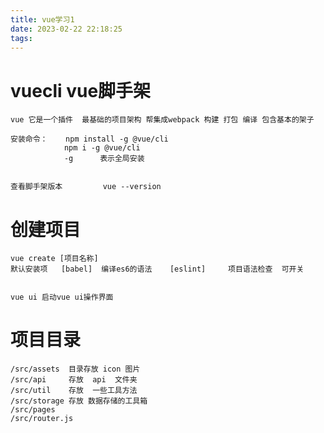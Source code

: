 ```yaml
---
title: vue学习1
date: 2023-02-22 22:18:25
tags:
---
```



# vuecli  vue脚手架
    vue 它是一个插件  最基础的项目架构 帮集成webpack 构建 打包 编译 包含基本的架子
  
    安装命令：    npm install -g @vue/cli
                npm i -g @vue/cli
                -g      表示全局安装


    查看脚手架版本         vue --version



# 创建项目

    vue create [项目名称]
    默认安装项   [babel]  编译es6的语法    [eslint]     项目语法检查  可开关


    vue ui 启动vue ui操作界面
    


# 项目目录

    /src/assets  目录存放 icon 图片
    /src/api     存放  api  文件夹
    /src/util    存放  一些工具方法
    /src/storage 存放 数据存储的工具箱
    /src/pages
    /src/router.js